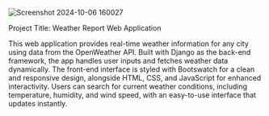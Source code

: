 ![Screenshot 2024-10-06 160027](https://github.com/user-attachments/assets/ecfb21a9-73c6-448b-8140-71090e3f669d)

Project Title: Weather Report Web Application

This web application provides real-time weather information for any city using data from the OpenWeather API. Built with Django as the back-end framework, the app handles user inputs and fetches weather data dynamically. The front-end interface is styled with Bootswatch for a clean and responsive design, alongside HTML, CSS, and JavaScript for enhanced interactivity. Users can search for current weather conditions, including temperature, humidity, and wind speed, with an easy-to-use interface that updates instantly.
